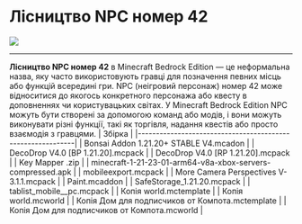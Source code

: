 # Лісництво NPC номер 42
![](https://uzvarua.github.io/Forestry_NPC_number_42/world_icon.jpeg)
___
**Лісництво NPC номер 42** в Minecraft Bedrock Edition — це неформальна назва, яку часто використовують гравці для позначення певних місць або функцій всередині гри. NPC (неігровий персонаж) номер 42 може відноситися до якогось конкретного персонажа або квесту в доповненнях чи користувацьких світах. У Minecraft Bedrock Edition NPC можуть бути створені за допомогою команд або модів, і вони можуть виконувати різні функції, такі як торгівля, надання квестів або просто взаємодія з гравцями.
| Збірка                                                     |
|------------------------------------------------------------|
| Bonsai Addon 1.21.20+ STABLE V4.mcadon                     |
| DecoDrop V4.0 [BP 1.21.20].mcpack                          |
| DecoDrop V4.0 [RP 1.21.20].mcpack                          |
| Key Mapper .zip                                            |
| minecraft-1-21-23-01-arm64-v8a-xbox-servers-compressed.apk |
| mobileexport.mcpack                                        |
| More Camera Perspectives V-3.1.1.mcpack                    |
| Paint.mcaddon                                              |
| SafeStorage_1.21.20.mcpack                                 |
| tablist_mobile__pc.mcpack                                  |
| Копія world.mctemplate                                     |
| Копія world.mcworld                                        |
| Копія Дом для подписчиков от Компота.mctemplate            |
| Копія Дом для подписчиков от Компота.mcworld               |
